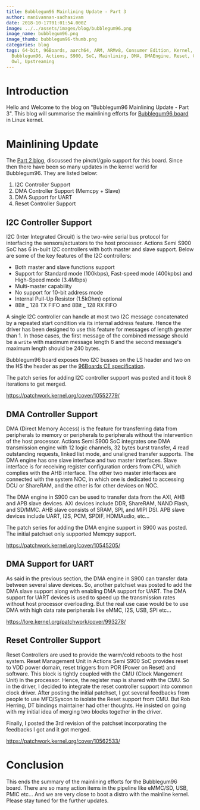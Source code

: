 ```yaml
---
title: Bubblegum96 Mainlining Update - Part 3
author: manivannan-sadhasivam
date: 2018-10-17T01:01:54.000Z
image: ../../assets/images/blog/bubblegum96.png
image_name: bubblegum96.png
image_thumb: bubblegum96-thumb.png
categories: blog
tags: 64-bit, 96Boards, aarch64, ARM, ARMv8, Consumer Edition, Kernel, Linux,
  Bubblegum96, Actions, S900, SoC, Mainlining, DMA, DMAEngine, Reset, Clock,
  Owl, Upstreaming
---
```


# Introduction

Hello and Welcome to the blog on "Bubblegum96 Mainlining Update - Part 3". This
blog will summarise the mainlining efforts for [Bubblegum96 board](https://www.96boards.org/product/bubblegum-96/) in Linux kernel.

# Mainlining Update

The [Part 2 blog](https://www.96boards.org/blog/bubblegum96-mainlining-update-part-2/),
discussed the pinctrl/gpio support for this board. Since then there have been
so many updates in the kernel world for Bubblegum96. They are listed below:

1. I2C Controller Support
2. DMA Controller Support (Memcpy + Slave)
3. DMA Support for UART
4. Reset Controller Support

## I2C Controller Support

I2C (Inter Integrated Circuit) is the two-wire serial bus protocol for interfacing
the sensors/actuators to the host processor. Actions Semi S900 SoC has 6
in-built I2C controllers with both master and slave support. Below are some of
the key features of the I2C controllers:

- Both master and slave functions support
- Support for Standard mode (100kbps), Fast-speed mode (400kpbs) and
  High-Speed mode (3.4Mbps)
- Multi-master capability
- No support for 10-bit address mode
- Internal Pull-Up Resistor (1.5kOhm) optional
- 8Bit _ 128 TX FIFO and 8Bit _ 128 RX FIFO

A single I2C controller can handle at most two I2C message concatenated by a
repeated start condition via its internal address feature. Hence the driver
has been designed to use this feature for messages of length greater than 1.
In those cases, the first message of the combined message should be a `write`
with maximum message length 6 and the second message's maximum length should
be 240 bytes.

Bubblegum96 board exposes two I2C busses on the LS header and two on the HS
the header as per the [96Boards CE specification](https://linaro.co/ce-specification).

The patch series for adding I2C controller support was posted and it took 8
iterations to get merged.

https://patchwork.kernel.org/cover/10552779/

## DMA Controller Support

DMA (Direct Memory Access) is the feature for transferring data from peripherals
to memory or peripherals to peripherals without the intervention of the host
processor. Actions Semi S900 SoC integrates one DMA transmission engine with 12
logic channels, 32 bytes burst transfer, 4 read outstanding requests, linked
list mode, and unaligned transfer supports. The DMA engine has one slave
interface and two master interfaces. Slave interface is for receiving register
configuration orders from CPU, which complies with the AHB interface. The other
two master interfaces are connected with the system NOC, in which one is
dedicated to accessing DCU or ShareRAM, and the other is for other devices on
NOC.

The DMA engine in S900 can be used to transfer data from the AXI, AHB and APB
slave devices. AXI devices include DDR, ShareRAM, NAND Flash, and SD/MMC. AHB
slave consists of SRAM, SPI, and MIPI DSI. APB slave devices include UART, I2S,
PCM, SPDIF, HDMIAudio, etc...

The patch series for adding the DMA engine support in S900 was posted. The initial
patchset only supported Memcpy support.

https://patchwork.kernel.org/cover/10545205/

## DMA Support for UART

As said in the previous section, the DMA engine in S900 can transfer data between
several slave devices. So, another patchset was posted to add the DMA slave
support along with enabling DMA support for UART. The DMA support for UART
devices is used to speed up the transmission rates without host processor
overloading. But the real use case would be to use DMA with high data rate
peripherals like eMMC, I2S, USB, SPI etc...

https://lore.kernel.org/patchwork/cover/993278/

## Reset Controller Support

Reset Controllers are used to provide the warm/cold reboots to the host system.
Reset Management Unit in Actions Semi S900 SoC provides reset to VDD power
domain, reset triggers from POR (Power on Reset) and software. This block is
tightly coupled with the CMU (Clock Mangement Unit) in the processor. Hence,
the register map is shared with the CMU. So in the driver, I decided to
integrate the reset controller support into common clock driver. After posting
the initial patchset, I got several feedbacks from people to use MFD/Syscon to
isolate the Reset support from CMU. But Rob Herring, DT bindings maintainer had
other thoughts. He insisted on going with my initial idea of merging two blocks
together in the driver.

Finally, I posted the 3rd revision of the patchset incorporating the feedbacks
I got and it got merged.

https://patchwork.kernel.org/cover/10562533/

# Conclusion

This ends the summary of the mainlining efforts for the Bubblegum96 board. There are
so many action items in the pipeline like eMMC/SD, USB, PMIC etc... And we are
very close to boot a distro with the mainline kernel. Please stay tuned for the
further updates.
